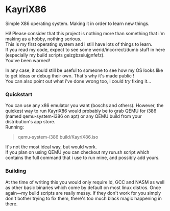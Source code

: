 # KayriX86
Simple X86 operating system. Making it in order to learn new things.  

Hi! Please consider that this project is nothing more than something that i'm making as a hobby, nothing serious.  
This is my first operating system and i still have lots of things to learn.  
If you read my code, expect to see some werid/incorrect/dumb stuff in here (especially my build scripts geizgbzeiujgnfefz).  
You've been warned!

In any case, it could still be useful to someone to see how my OS looks like to get ideas or debug their own. That's why it's made public !  
You can also point out what i've done wrong too, i could *try* fixing it...

### Quickstart
You can use any x86 emulator you want (boschs and others).
However, the quickest way to run KayriX86 would probably be to grab QEMU for i386 (named qemu-system-i386 on apt) or any QEMU build from your distribution's app store.  
Running:
> qemu-system-i386 build/KayriX86.iso  

It's not the most ideal way, but would work.  
If you plan on using QEMU you can checkout my run.sh script which contains the full command that i use to run mine, and possibly add yours.  

### Building
At the time of writing this you would only require ld, GCC and NASM as well as other basic binaries which come by default on most linux distros.
Once again—my build scripts are really messy. If they don't work for you simply don't bother trying to fix them, there's too much black magic happening in there.
